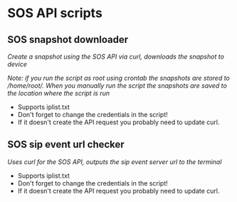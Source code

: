 # SOS API scripts

## SOS snapshot downloader
*Create a snapshot using the SOS API via curl, downloads the snapshot to device*

*Note: if you run the script as root using crontab the snapshots are stored to /home/root/. When you manually run the script the snapshots are saved to the location where the script is run*

- Supports iplist.txt
- Don't forget to change the credentials in the script!
- If it doesn't create the API request you probably need to update curl. 

## SOS sip event url checker
*Uses curl for the SOS API, outputs the sip event server url to the terminal*

- Supports iplist.txt
- Don't forget to change the credentials in the script!
- If it doesn't create the API request you probably need to update curl. 